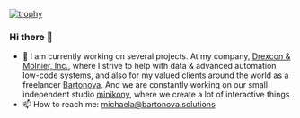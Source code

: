 [![trophy](https://github-profile-trophy.vercel.app/?username=mmmika&theme=dracula&rank=SECRET,SSS,SS,S,AAA,AA,A,B,C&no-bg=true)](https://github.com/ryo-ma/github-profile-trophy)

### Hi there 👋

- 🔭 I am currently working on several projects. At my company, [Drexcon & Molnier, Inc.](https://drexconandmolnier.com), where I strive to help with data & advanced automation low-code systems, and also for my valued clients around the world as a freelancer [Bartonova](https://bartonova.solutions). And we are constantly working on our small independent studio [minikony](https://minikony.com), where we create a lot of interactive things
- 📫 How to reach me: michaela@bartonova.solutions

<!--
**mmmika/mmmika** is a ✨ _special_ ✨ repository because its `README.md` (this file) appears on your GitHub profile.

Here are some ideas to get you started:

- 🔭 I’m currently working on ...
- 🌱 I’m currently learning ...
- 👯 I’m looking to collaborate on ...
- 🤔 I’m looking for help with ...
- 💬 Ask me about ...
- 📫 How to reach me: ...
- 😄 Pronouns: ...
- ⚡ Fun fact: ...
-->
